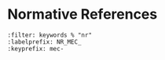 # Normative References
```{bibliography}
:filter: keywords % "nr"
:labelprefix: NR_MEC_
:keyprefix: mec-
```